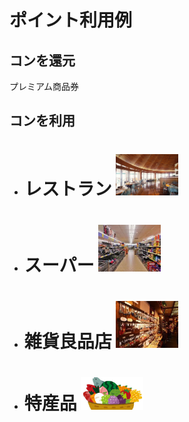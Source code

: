 # ポイント利用例
## コンを還元 
プレミアム商品券  
## コンを利用  
* # レストラン  <img width="100px" alt="レストラン" src="./ten0017-001.jpg">
* # スーパー  <img width="100px" alt="スーパー" src="./super.png">
* # 雑貨良品店  <img width="100px" alt="雑貨" src="./zakka.png">
* # 特産品  <img width="100px" alt="雑貨" src="./tokusanhin.png">

